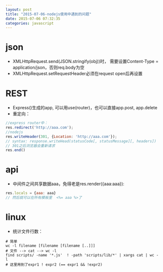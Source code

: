 ```yaml
---
layout: post
title: "2015-07-06-nodejs使用中遇到的问题"
date: 2015-07-06 07:32:35
categories: javascript
---
```

# json
- XMLHttpRequest.send(JSON.stringify(obj))时， 需要设置Content-Type = application/json，否则req.body为空
- XMLHttpRequest.setRequestHeader必须在request open后再设置

# REST	
- Express()生成的app, 可以用use(router)，也可以直接app.post, app.delete
- 重定向：
```javascript
//express router中：
res.redirect('http://aaa.com');
//nodejs
res.writeHeader(301, {Location: 'http://aaa.com'});
// syntax: response.writeHead(statusCode[, statusMessage][, headers])
// 301之后浏览器会重新请求
res.end()
```

# api
- 中间件之间共享数据aaa，免得老是res.render({aaa:aaa}):
```javascript
res.locals = {aaa: aaa}
// 然后就可以在所有模板里  <%= aaa %>了
```

# linux
- 统计文件行数：
```shell
# 简单
wc -l filename [filename [filename [..]]]
# 文件 --> cat --> wc -l
find scripts/ -name '*.js'  ! -path 'scripts/lib/*' | xargs cat | wc -l
# 这里用到了expr1 ! expr2 (== expr1 && !expr2)
```
